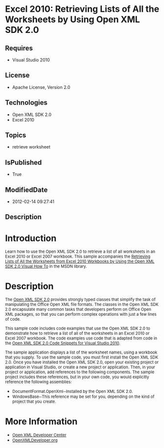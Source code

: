 # Excel 2010: Retrieving Lists of All the Worksheets by Using Open XML SDK 2.0
## Requires
* Visual Studio 2010
## License
* Apache License, Version 2.0
## Technologies
* Open XML SDK 2.0
* Excel 2010
## Topics
* retrieve worksheet
## IsPublished
* True
## ModifiedDate
* 2012-02-14 09:27:41
## Description

<h1>Introduction</h1>
<p><span style="font-size:small">Learn how to use the Open XML SDK 2.0 to retrieve a list of all worksheets in an Excel 2010 or Excel 2007 workbook. This sample accompanies the
<a href="http://msdn.microsoft.com/en-us/library/hh847644.aspx">Retrieving Lists of All the Worksheets from Excel 2010 Workbooks by Using the Open XML SDK 2.0 Visual How To</a> in the MSDN library.&nbsp;</span></p>
<h1>Description</h1>
<p><span style="font-size:small">The <a href="http://www.microsoft.com/download/en/details.aspx?displaylang=en&id=5124">
Open XML SDK 2.0</a> provides strongly typed classes that simplify the task of manipulating the Office Open XML file formats. The classes in the Open XML SDK 2.0 encapsulate many common tasks that developers perform on Office Open XML packages, so that you
 can perform complex operations with just a few lines of code.</span></p>
<p><span style="font-size:small">This sample code includes code examples that use the Open XML SDK 2.0 to demonstrate how to retrieve a list of all of the worksheets in an Excel 2010 or Excel 2007 workbook. The code examples use code that is adapted from code
 in the <a href="http://www.microsoft.com/download/en/details.aspx?displaylang=en&id=17985">
Open XML SDK 2.0 Code Snippets for Visual Studio 2010</a>.</span></p>
<p><span style="font-size:small">The sample application displays a list of the worksheet names, using a workbook that you supply. To use the sample code, you must first install the Open XML SDK 2.0. Once you have installed the Open XML SDK 2.0, open your existing
 project or application in Visual Studio, or create a new project or application. Then, in your project or application, add references to the following components. The sample project includes these references, but in your own code, you would explicitly reference
 the following assemblies:</span></p>
<ul>
<li><span style="font-size:small">DocumentFormat.OpenXml─Installed by the Open XML SDK 2.0.</span>
</li><li><span style="font-size:small">WindowsBase─This reference may be set for you, depending on the kind of project that you create.</span>
</li></ul>
<h1>More Information</h1>
<ul>
<li><span style="font-size:small"><a href="http://msdn.microsoft.com/en-us/office/bb265236.aspx">Open XML Developer Center</a>
</span></li><li><span style="font-size:small"><a href="http://openxmldeveloper.org/">OpenXMLDeveloper.org</a>
</span></li></ul>

